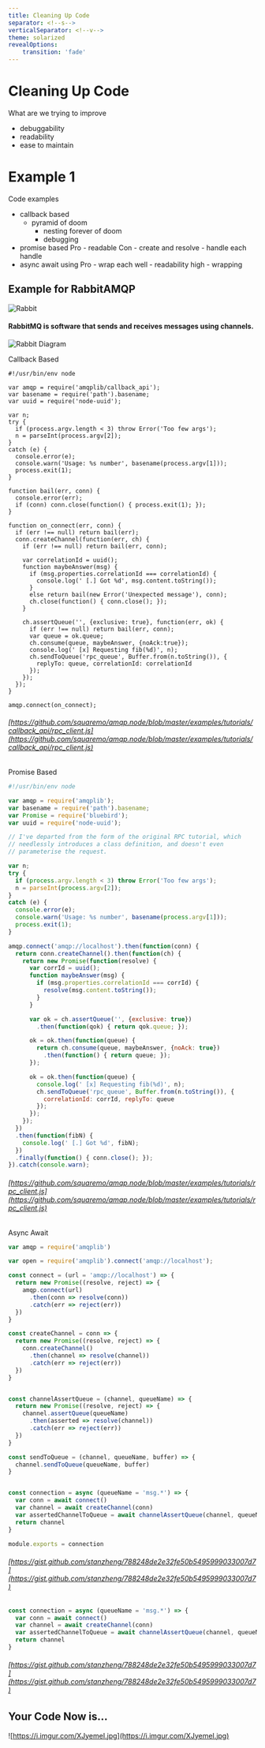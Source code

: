 ```yaml
---
title: Cleaning Up Code 
separator: <!--s-->
verticalSeparator: <!--v-->
theme: solarized
revealOptions:
    transition: 'fade'
---
```

# Cleaning Up Code 
<!--s-->
What are we trying to improve
- debuggability
- readability
- ease to maintain
<!--s-->

# Example 1




<!--s-->
Code examples
- callback based
    - pyramid of doom 
        - nesting forever of doom
        - debugging 
- promise based 
    Pro 
        - readable 
    Con
        - create and resolve 
        - handle each handle
- async await using 
    Pro
        - wrap each well
        - readability high 
        - wrapping

 <!--s-->
## Example for RabbitAMQP 
![Rabbit](https://neoteric.eu/wp-content/uploads/2016/06/rabbitmq_logo.png)

#### RabbitMQ is software that sends and receives messages using channels.


 <!--v-->

![Rabbit Diagram](https://www.cloudamqp.com/img/blog/exchanges-topic-fanout-direct.png)

 <!--v-->
Callback Based
```
#!/usr/bin/env node

var amqp = require('amqplib/callback_api');
var basename = require('path').basename;
var uuid = require('node-uuid');

var n;
try {
  if (process.argv.length < 3) throw Error('Too few args');
  n = parseInt(process.argv[2]);
}
catch (e) {
  console.error(e);
  console.warn('Usage: %s number', basename(process.argv[1]));
  process.exit(1);
}

function bail(err, conn) {
  console.error(err);
  if (conn) conn.close(function() { process.exit(1); });
}

function on_connect(err, conn) {
  if (err !== null) return bail(err);
  conn.createChannel(function(err, ch) {
    if (err !== null) return bail(err, conn);

    var correlationId = uuid();
    function maybeAnswer(msg) {
      if (msg.properties.correlationId === correlationId) {
        console.log(' [.] Got %d', msg.content.toString());
      }
      else return bail(new Error('Unexpected message'), conn);
      ch.close(function() { conn.close(); });
    }

    ch.assertQueue('', {exclusive: true}, function(err, ok) {
      if (err !== null) return bail(err, conn);
      var queue = ok.queue;
      ch.consume(queue, maybeAnswer, {noAck:true});
      console.log(' [x] Requesting fib(%d)', n);
      ch.sendToQueue('rpc_queue', Buffer.from(n.toString()), {
        replyTo: queue, correlationId: correlationId
      });
    });
  });
}

amqp.connect(on_connect);

```
###### [https://github.com/squaremo/amqp.node/blob/master/examples/tutorials/callback_api/rpc_client.js](https://github.com/squaremo/amqp.node/blob/master/examples/tutorials/callback_api/rpc_client.js)


 <!--v-->
Promise Based
```javascript
#!/usr/bin/env node

var amqp = require('amqplib');
var basename = require('path').basename;
var Promise = require('bluebird');
var uuid = require('node-uuid');

// I've departed from the form of the original RPC tutorial, which
// needlessly introduces a class definition, and doesn't even
// parameterise the request.

var n;
try {
  if (process.argv.length < 3) throw Error('Too few args');
  n = parseInt(process.argv[2]);
}
catch (e) {
  console.error(e);
  console.warn('Usage: %s number', basename(process.argv[1]));
  process.exit(1);
}

amqp.connect('amqp://localhost').then(function(conn) {
  return conn.createChannel().then(function(ch) {
    return new Promise(function(resolve) {
      var corrId = uuid();
      function maybeAnswer(msg) {
        if (msg.properties.correlationId === corrId) {
          resolve(msg.content.toString());
        }
      }

      var ok = ch.assertQueue('', {exclusive: true})
        .then(function(qok) { return qok.queue; });

      ok = ok.then(function(queue) {
        return ch.consume(queue, maybeAnswer, {noAck: true})
          .then(function() { return queue; });
      });

      ok = ok.then(function(queue) {
        console.log(' [x] Requesting fib(%d)', n);
        ch.sendToQueue('rpc_queue', Buffer.from(n.toString()), {
          correlationId: corrId, replyTo: queue
        });
      });
    });
  })
  .then(function(fibN) {
    console.log(' [.] Got %d', fibN);
  })
  .finally(function() { conn.close(); });
}).catch(console.warn);

```
###### [https://github.com/squaremo/amqp.node/blob/master/examples/tutorials/rpc_client.js](https://github.com/squaremo/amqp.node/blob/master/examples/tutorials/rpc_client.js)


 <!--v-->
Async Await
```javascript
var amqp = require('amqplib')

var open = require('amqplib').connect('amqp://localhost');

const connect = (url = 'amqp://localhost') => {
  return new Promise((resolve, reject) => {
    amqp.connect(url)
      .then(conn => resolve(conn))
      .catch(err => reject(err))
  })
}

const createChannel = conn => {
  return new Promise((resolve, reject) => {
    conn.createChannel()
      .then(channel => resolve(channel))
      .catch(err => reject(err))
  })
}


const channelAssertQueue = (channel, queueName) => {
  return new Promise((resolve, reject) => {
    channel.assertQueue(queueName)
      .then(asserted => resolve(channel))
      .catch(err => reject(err))
  })
}

const sendToQueue = (channel, queueName, buffer) => {
  channel.sendToQueue(queueName, buffer)
}


const connection = async (queueName = 'msg.*') => {
  var conn = await connect()
  var channel = await createChannel(conn)
  var assertedChannelToQueue = await channelAssertQueue(channel, queueName)
  return channel
}

module.exports = connection

```
###### [https://gist.github.com/stanzheng/788248de2e32fe50b5495999033007d7](https://gist.github.com/stanzheng/788248de2e32fe50b5495999033007d7)

<!--v-->
## 
``` javascript
const connection = async (queueName = 'msg.*') => {
  var conn = await connect()
  var channel = await createChannel(conn)
  var assertedChannelToQueue = await channelAssertQueue(channel, queueName)
  return channel
}
```
###### [https://gist.github.com/stanzheng/788248de2e32fe50b5495999033007d7](https://gist.github.com/stanzheng/788248de2e32fe50b5495999033007d7)

<!--s-->
## Your Code Now is...
![https://i.imgur.com/XJyemeI.jpg](https://i.imgur.com/XJyemeI.jpg)